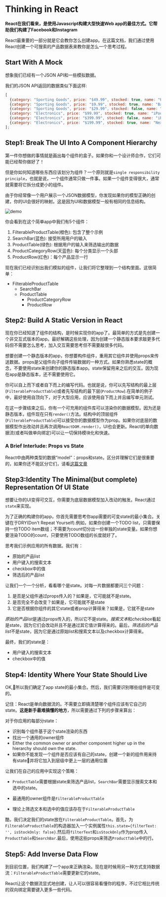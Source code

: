 # Thinking in React

**React在我们看来，是使用Javascript构建大型快速Web app的最佳方式。它帮助我们构建了Facebook和Instagram**

React最重要的一部分就是它会教你怎么创建app。在这篇文档，我们通过使用React创建一个可搜索的产品数据表来教你是怎么一个思考过程。

## Start With A Mock

想象我们已经有一个JSON API和一些模拟数据。

我们的JSON API返回的数据类似下面这样:

```javascript
[
  {category: "Sporting Goods", price: "$49.99", stocked: true, name: "Football"},
  {category: "Sporting Goods", price: "$9.99", stocked: true, name: "Baseball"},
  {category: "Sporting Goods", price: "$29.99", stocked: false, name: "Basketball"},
  {category: "Electronics", price: "$99.99", stocked: true, name: "iPod Touch"},
  {category: "Electronics", price: "$399.99", stocked: false, name: "iPhone 5"},
  {category: "Electronics", price: "$199.99", stocked: true, name: "Nexus 7"}
];
```

## Step1: Break The UI Into A Component Hierarchy

第一件你想做的事情就是画出每个组件的盒子。如果你和一个设计师合作，它们可能已经帮你做好了！

但是你如何知道哪些东西应该划分为组件？一个原则就是`single responsibility principle`，也就是说，一个组件通常只做一件事。如果一个组件变得很大，通常就需要将它拆分成更小的组件。

由于你经常像一个用户展示一个JSON数据模型，你发现如果你的模型正确的创建，你的UI会很好的映射。这是因为UI和数据模型一般有相同的信息结构。

![demo](https://reactjs.org/static/thinking-in-react-components-eb8bda25806a89ebdc838813bdfa3601-82965.png)

你会看到在这个简单app中我们有5个组件：

1. FilterableProductTable(橙色): 包含了整个示例
2. SearchBar(蓝色): 接受所用用户的输入
3. ProductTable(绿色): 根据用户的输入来筛选输出的数据
4. ProductCategoryRow(天蓝色): 每个分类显示一个头部
5. ProductRow(红色)：每个产品显示一行

现在我们已经识别出我们模拟的组件，让我们将它整理到一个结构里面。这很简单：

- FilterableProductTable
    - SearchBar
    - ProductTable
        - ProductCategoryRow
        - ProductRow

## Step2: Build A Static Version in React

现在你已经知道了组件的结构，是时候实现你的app了。最简单的方式是先创建一个非交互式版本的app。最好解耦这些处理，因为创建一个静态版本要求敲更多代码但不需要怎么思考，加入交互需要思考但不需要敲很多代码。

想要创建一个静态版本的app，你想要构件组件，重用其它组件并使用props来传送数据。props是父组件向子组件传输数据的一种方式。如果你熟悉state的概念，不要使用state来创建你的静态版本app。state保留用来之后的交互。因为现在app是静态版本，还不需要使用它。

你可以自上而下或者自下而上的编写代码。也就是说，你可以先写结构的最上层(`FilterableProductTable`)或者先写结构的最下层(`ProductRow`).在简单的例子中，最好使用自顶向下，对于大型应用，应该使用自下而上并且编写单元测试。

在这一步骤结束之后，你有一个可充用的组件库可以渲染你的数据模型。因为还是静态版本，组件现在只有`render()`方法。结构中的顶层组件(`FilterableProductTable`)可以接受你的数据模型作为prop。如果你对底层的数据模型作出改动并且再次调用`ReactDOM.render()`，UI也会更新。React的单向数据流(或者叫做单向绑定)可以让一切保持模块化和快速。

### A Brief Interlude: Props vs State

React中由两种类型的数据“model”：props和state。区分并理解它们是很重要的，如果你还不能区分它们，请看[这篇文章](https://reactjs.org/docs/interactivity-and-dynamic-uis.html)


## Step3:Identity The Minimal(but complete) Representation Of UI State

想要让你的UI变得可交互，你需要为底层数据模型加入改动的触发。React通过`state`来实现。

为了正确的构建你的app，你首先需要思考你app需要的可变state的最小集合。关键在于DRY(Don't Repeat Yourself).例如，如果你创建一个TODO list，只需要保持一份TODO item数组；不需要为count切分出一份单独的state变量。如果你想要渲染TODO的count，只要使用TODO数组的长度就好了。

思考我们示例应用的所有数据。我们有：

- 原始的产品list
- 用户键入的搜索文本
- checkbox中的值
- 筛选后的产品list

让我们一个一个分析，看看哪个是state。对每一片数据都要问三个问题：

1. 是否是父组件通过props传入的？如果是，它可能就不是state。
2. 是否完全不会改变？如果是，它可能就不是state
3. 它是否根据你组件的其它state或者prop计算得来？如果是，它就不是state

*原始的产品list*是通过props传入的，所以它不是state。*搜索文本*和*checkbox*看起是state，因为它们会改动并且不是通过其它值计算得来的。最后，*筛选后的产品list*不是state，因为它是通过原始list和搜索文本以及checkbox计算得来。

最终，我们的state是：

- 用户键入的搜索文本
- checkbox中的值

## Step4: Identity Where Your State Should Live

OK,所以我们确定了app state的最小集合。然后，我们需要识别哪些组件是可变的。

记住：React是单向数据流的。不需要立即搞清楚哪个组件应该有它自己的state。**这是新手最难搞懂的地方**，所以需要通过下列的步骤来算出：

对于你应用的每部分state：

- 识别每个组件基于这个state渲染的东西
- 找出一个通用的owner组件
- Either the common owner or another component higher up in the hierarchy should own the state.
- 如果你不能发现一个组件是否应该有自己的state，创建一个新的组件用来持有state并将它加入到层级中更上一层的通用位置

让我们在自己的应用中实现这个策略：

- `ProductTable`需要根据state来筛选产品list，`SearchBar`需要显示搜索文本和选中的state。

- 最通用的owner组件是`FilterableProductTable`

- 理论上筛选文本和选中的值应该存在于`FilterableProductTable`

酷，我们决定我们的state放在`FilterableProductTable`。首先，为`FilterableProductTable`的构造器加入一个实例属性`this.state={filterText: '', isStockOnly: false}`.然后将`filterText`和`isStockOnly`作为prop传入`ProductTable`和`SearchBar`.最后，使用这些props来筛选`ProductTable`中的行。

## Step5: Add Inverse Data Flow

到目前位置，我们构建了一个app来正确渲染。现在是时候用另一种方式支持数据流：`FilterableProductTable`需要更新它的state。

React让这个数据流显式地创建，让人可以很容易看懂你的程序，不过它相比传统的双向绑定需要键入更多一些代码。




